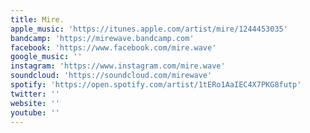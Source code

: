 ```yaml
---
title: Mire.
apple_music: 'https://itunes.apple.com/artist/mire/1244453035'
bandcamp: 'https://mirewave.bandcamp.com'
facebook: 'https://www.facebook.com/mire.wave'
google_music: ''
instagram: 'https://www.instagram.com/mire.wave'
soundcloud: 'https://soundcloud.com/mirewave'
spotify: 'https://open.spotify.com/artist/1tERo1AaIEC4X7PKG8futp'
twitter: ''
website: ''
youtube: ''
---
```

